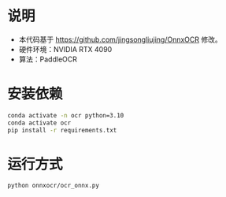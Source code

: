 # 说明
- 本代码基于 https://github.com/jingsongliujing/OnnxOCR 修改。
- 硬件环境：NVIDIA RTX 4090
- 算法：PaddleOCR


# 安装依赖
```bash
conda activate -n ocr python=3.10
conda activate ocr
pip install -r requirements.txt
```

# 运行方式
```bash
python onnxocr/ocr_onnx.py
```